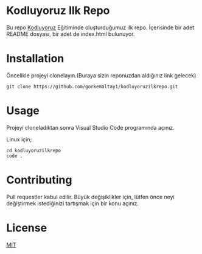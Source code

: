 # Kodluyoruz Ilk Repo

Bu repo [Kodluyoruz](kodluyoruz.org) Eğitiminde oluşturduğumuz ilk repo. İçerisinde bir adet README dosyası, bir adet de index.html bulunuyor.

[](https://raw.githubusercontent.com/SerapPala/kodluyoruzilkrepo/main/images/github.jpg)

# Installation

Öncelikle projeyi clonelayın.(Buraya sizin reponuzdan aldığınız link gelecek)
``` 
git clone https://github.com/gorkemaltay1/kodluyoruzilkrepo.git
```

# Usage 

Projeyi cloneladıktan sonra Visual Studio Code programında açınız.

Linux için;

```
cd kodluyoruzilkrepo
code .
```

# Contributing

Pull requestler kabul edilir. Büyük değişiklikler için, lütfen önce neyi değiştirmek istediğinizi tartışmak için bir konu açınız.

# License

 [MIT](https://choosealicense.com/licenses/mit/)